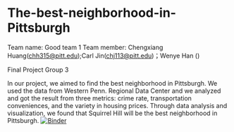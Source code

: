 # The-best-neighborhood-in-Pittsburgh
Team name: Good team 1
Team member: Chengxiang Huang(chh315@pitt.edu);Carl Jin(chj113@pitt.edu)；Wenye Han () 

Final Project Group 3

In our project, we aimed to find the best neighborhood in Pittsburgh. We used the data from Western Penn. Regional Data Center and we analyzed and got the result from three metrics: crime rate, transportation conveniences, and the variety in housing prices. Through data analysis and visualization, we found that Squirrel Hill will be the best neighborhood in Pittsburgh.
[![Binder](https://mybinder.org/badge_logo.svg)](https://mybinder.org/v2/gh/CarpeHuang/The-best-neighborhood-in-Pittsburgh.git/main)
